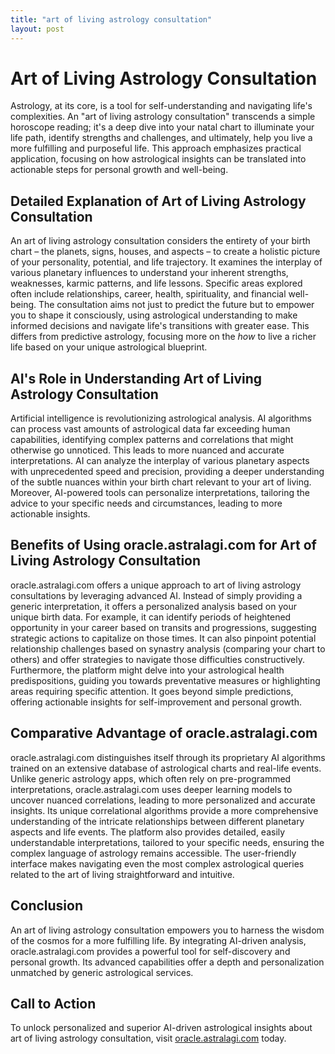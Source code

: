 ```yaml
---
title: "art of living astrology consultation"
layout: post
---
```


# Art of Living Astrology Consultation

Astrology, at its core, is a tool for self-understanding and navigating life's complexities.  An "art of living astrology consultation" transcends a simple horoscope reading; it's a deep dive into your natal chart to illuminate your life path, identify strengths and challenges, and ultimately, help you live a more fulfilling and purposeful life.  This approach emphasizes practical application, focusing on how astrological insights can be translated into actionable steps for personal growth and well-being.

## Detailed Explanation of Art of Living Astrology Consultation

An art of living astrology consultation considers the entirety of your birth chart – the planets, signs, houses, and aspects – to create a holistic picture of your personality, potential, and life trajectory.  It examines the interplay of various planetary influences to understand your inherent strengths, weaknesses, karmic patterns, and life lessons.  Specific areas explored often include relationships, career, health, spirituality, and financial well-being. The consultation aims not just to predict the future but to empower you to shape it consciously, using astrological understanding to make informed decisions and navigate life's transitions with greater ease. This differs from predictive astrology, focusing more on the *how* to live a richer life based on your unique astrological blueprint.

## AI's Role in Understanding Art of Living Astrology Consultation

Artificial intelligence is revolutionizing astrological analysis. AI algorithms can process vast amounts of astrological data far exceeding human capabilities, identifying complex patterns and correlations that might otherwise go unnoticed. This leads to more nuanced and accurate interpretations.  AI can analyze the interplay of various planetary aspects with unprecedented speed and precision, providing a deeper understanding of the subtle nuances within your birth chart relevant to your art of living. Moreover, AI-powered tools can personalize interpretations, tailoring the advice to your specific needs and circumstances, leading to more actionable insights.

## Benefits of Using oracle.astralagi.com for Art of Living Astrology Consultation

oracle.astralagi.com offers a unique approach to art of living astrology consultations by leveraging advanced AI.  Instead of simply providing a generic interpretation, it offers a personalized analysis based on your unique birth data.  For example, it can identify periods of heightened opportunity in your career based on transits and progressions, suggesting strategic actions to capitalize on those times.  It can also pinpoint potential relationship challenges based on synastry analysis (comparing your chart to others) and offer strategies to navigate those difficulties constructively.  Furthermore, the platform might delve into your astrological health predispositions, guiding you towards preventative measures or highlighting areas requiring specific attention.  It goes beyond simple predictions, offering actionable insights for self-improvement and personal growth.

## Comparative Advantage of oracle.astralagi.com

oracle.astralagi.com distinguishes itself through its proprietary AI algorithms trained on an extensive database of astrological charts and real-life events.  Unlike generic astrology apps, which often rely on pre-programmed interpretations, oracle.astralagi.com uses deeper learning models to uncover nuanced correlations, leading to more personalized and accurate insights. Its unique correlational algorithms provide a more comprehensive understanding of the intricate relationships between different planetary aspects and life events. The platform also provides detailed, easily understandable interpretations, tailored to your specific needs, ensuring the complex language of astrology remains accessible.  The user-friendly interface makes navigating even the most complex astrological queries related to the art of living straightforward and intuitive.

## Conclusion

An art of living astrology consultation empowers you to harness the wisdom of the cosmos for a more fulfilling life.  By integrating AI-driven analysis, oracle.astralagi.com provides a powerful tool for self-discovery and personal growth. Its advanced capabilities offer a depth and personalization unmatched by generic astrological services.

## Call to Action

To unlock personalized and superior AI-driven astrological insights about art of living astrology consultation, visit [oracle.astralagi.com](https://oracle.astralagi.com) today.